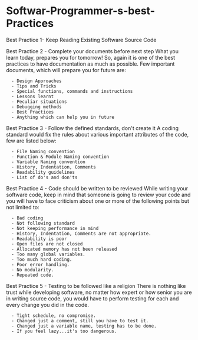 # Softwar-Programmer-s-best-Practices

Best Practice 1- Keep Reading Existing Software Source Code

Best Practice 2 - Complete your documents before next step
    What you learn today, prepares you for tomorrow!
So, again it is one of the best practices to have documentation as much as possible. Few important documents, 
which will prepare you for future are:

      - Design Approaches
      - Tips and Tricks
      - Special functions, commands and instructions
      - Lessons learnt
      - Peculiar situations
      - Debugging methods
      - Best Practices
      - Anything which can help you in future
      
 Best Practice 3 - Follow the defined standards, don't create it
      A coding standard would fix the rules about various important attributes of the code, few are listed below:

      - File Naming convention
      - Function & Module Naming convention
      - Variable Naming convention
      - History, Indentation, Comments
      - Readability guidelines
      - List of do's and don'ts
      
 Best Practice 4 - Code should be written to be reviewed
 While writing your software code, keep in mind that someone is going to review your code and you will have to face criticism about one or more of the following points but not limited to:

      - Bad coding
      - Not following standard
      - Not keeping performance in mind
      - History, Indentation, Comments are not appropriate.
      - Readability is poor
      - Open files are not closed
      - Allocated memory has not been released
      - Too many global variables.
      - Too much hard coding.
      - Poor error handling.
      - No modularity.
      - Repeated code.
      
   Best Practice 5 - Testing to be followed like a religion
   There is nothing like trust while developing software, no matter how expert or how senior you are in writing source code, you would have to perform testing for each and every change you did in the code.

      - Tight schedule, no compromise.
      - Changed just a comment, still you have to test it.
      - Changed just a variable name, testing has to be done.
      - If you feel lazy...it's too dangerous.
